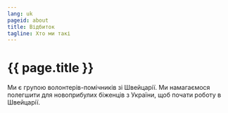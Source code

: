 ```yaml
---
lang: uk
pageid: about
title: Відбиток
tagline: Хто ми такі
---
```

# {{ page.title }}

Ми є групою волонтерів-помічників зі Швейцарії. 
Ми намагаємося полегшити для новоприбулих біженців з України, щоб почати роботу в Швейцарії.
